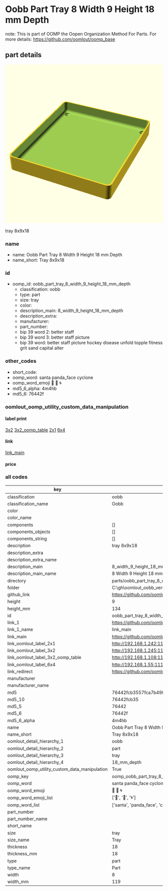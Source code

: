 # Oobb Part Tray 8 Width 9 Height 18 mm Depth  

note: This is part of OOMP the Oopen Organization Method For Parts. For more details: https://github.com/oomlout/oomp_base

##  part details
  

[![](3dpr.png)](3dpr.png)

tray 8x9x18



### name
* name: Oobb Part Tray 8 Width 9 Height 18 mm Depth
* name_short: Tray 8x9x18 
### id
* oomp_id: oobb_part_tray_8_width_9_height_18_mm_depth
  * classification: oobb
  * type: part
  * size: tray
  * color: 
  * description_main: 8_width_9_height_18_mm_depth
  * description_extra: 
  * manufacturer: 
  * part_number: 
  * bip 39 word 2: better staff
  * bip 39 word 3: better staff picture
  * bip 39 word: better staff picture hockey disease unfold topple fitness grit sand capital alter

### other_codes
* short_code: 
* oomp_word: santa panda_face cyclone
* oomp_word_emoji :santa: :panda_face: :cyclone:
* md5_6_alpha: 4m4hb
* md5_6: 76442f






### oomlout_oomp_utility_custom_data_manipulation
#### label print
[3x2](http://192.168.1.245:1112/?label=oomp%204m4hb)
[3x2_oomp_table](http://192.168.1.108:1112/?label=oomp%204m4hb)
[2x1](http://192.168.1.242:1112/?label=oomp%204m4hb)
[6x4](http://192.168.1.55:1112/?label=oomp%204m4hb)    

#### link

[link_main](https://github.com/oomlout/oomlout_oobb_version_4_generated_parts/tree/main/navigation_oomp/oobb/part/tray/8_width_9_height_18_mm_depth/part)                              

#### price







### all codes 
| key | value |  
| --- | --- |  
| classification | oobb |  
| classification_name | Oobb |  
| color |  |  
| color_name |  |  
| components | [] |  
| components_objects | [] |  
| components_string | [] |  
| description | tray 8x9x18 |  
| description_extra |  |  
| description_extra_name |  |  
| description_main | 8_width_9_height_18_mm_depth |  
| description_main_name | 8 Width 9 Height 18 mm Depth |  
| directory | parts/oobb_part_tray_8_width_9_height_18_mm_depth |  
| folder | C:\gh\oomlout_oobb_version_4_generated_parts\parts\oobb_part_tray_8_width_9_height_18_mm_depth |  
| github_link | https://github.com/oomlout/oomlout_oomp_part_src/tree/main/parts/oobb_part_tray_8_width_9_height_18_mm_depth |  
| height | 9 |  
| height_mm | 134 |  
| id | oobb_part_tray_8_width_9_height_18_mm_depth |  
| link_1 | https://github.com/oomlout/oomlout_oobb_version_4_generated_parts/tree/main/navigation_oomp/oobb/part/tray/8_width_9_height_18_mm_depth/part |  
| link_1_name | link_main |  
| link_main | https://github.com/oomlout/oomlout_oobb_version_4_generated_parts/tree/main/navigation_oomp/oobb/part/tray/8_width_9_height_18_mm_depth/part |  
| link_oomlout_label_2x1 | http://192.168.1.242:1112/?label=oomp%204m4hb |  
| link_oomlout_label_3x2 | http://192.168.1.245:1112/?label=oomp%204m4hb |  
| link_oomlout_label_3x2_oomp_table | http://192.168.1.108:1112/?label=oomp%204m4hb |  
| link_oomlout_label_6x4 | http://192.168.1.55:1112/?label=oomp%204m4hb |  
| link_redirect | https://github.com/oomlout/oomlout_oobb_version_4_generated_parts/tree/main/parts/oobb_tray_08_09_18 |  
| manufacturer |  |  
| manufacturer_name |  |  
| md5 | 76442fcb3557fca7b49f86c748b500ac |  
| md5_10 | 76442fcb35 |  
| md5_5 | 76442 |  
| md5_6 | 76442f |  
| md5_6_alpha | 4m4hb |  
| name | Oobb Part Tray 8 Width 9 Height 18 mm Depth |  
| name_short | Tray 8x9x18  |  
| oomlout_detail_hierarchy_1 | oobb |  
| oomlout_detail_hierarchy_2 | part |  
| oomlout_detail_hierarchy_3 | tray |  
| oomlout_detail_hierarchy_4 | 18_mm_depth |  
| oomlout_oomp_utility_custom_data_manipulation | True |  
| oomp_key | oomp_oobb_part_tray_8_width_9_height_18_mm_depth |  
| oomp_word | santa panda_face cyclone |  
| oomp_word_emoji | :santa: :panda_face: :cyclone: |  
| oomp_word_emoji_list | [':santa:', ':panda_face:', ':cyclone:'] |  
| oomp_word_list | ['santa', 'panda_face', 'cyclone'] |  
| part_number |  |  
| part_number_name |  |  
| short_name |  |  
| size | tray |  
| size_name | Tray |  
| thickness | 18 |  
| thickness_mm | 18 |  
| type | part |  
| type_name | Part |  
| width | 8 |  
| width_mm | 119 |  
